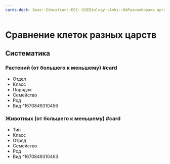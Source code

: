 ```yaml
---
cards-deck: Base::Education::EGE::EGEBiology::Anki::04Разнообразие организмов
---
```


# Сравнение клеток разных царств

## Систематика

### Растений (от большего к меньшему) #card 
- Отдел
- Класс
- Порядок 
- Семейство
- Род
- Вид
^1670849310456

### Животных (от большего к меньшему) #card
- Тип
- Класс 
- Отряд
- Семейство 
- Род
- Вид
^1670849310463

